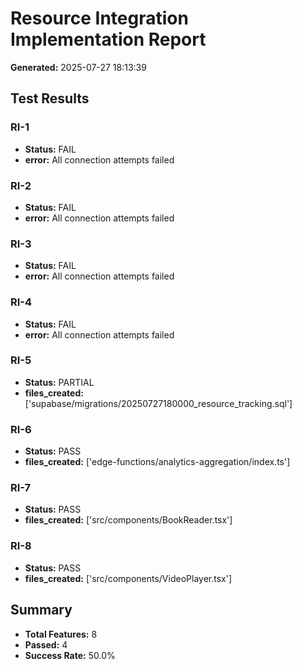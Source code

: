 # Resource Integration Implementation Report

**Generated:** 2025-07-27 18:13:39

## Test Results

### RI-1
- **Status:** FAIL
- **error:** All connection attempts failed

### RI-2
- **Status:** FAIL
- **error:** All connection attempts failed

### RI-3
- **Status:** FAIL
- **error:** All connection attempts failed

### RI-4
- **Status:** FAIL
- **error:** All connection attempts failed

### RI-5
- **Status:** PARTIAL
- **files_created:** ['supabase/migrations/20250727180000_resource_tracking.sql']

### RI-6
- **Status:** PASS
- **files_created:** ['edge-functions/analytics-aggregation/index.ts']

### RI-7
- **Status:** PASS
- **files_created:** ['src/components/BookReader.tsx']

### RI-8
- **Status:** PASS
- **files_created:** ['src/components/VideoPlayer.tsx']

## Summary
- **Total Features:** 8
- **Passed:** 4
- **Success Rate:** 50.0%

